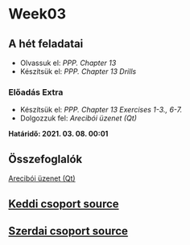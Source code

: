 # Week03

## A hét feladatai

* Olvassuk el: *PPP. Chapter 13*
* Készítsük el: *PPP. Chapter 13 Drills*

### Előadás Extra

* Készítsük el: *PPP. Chapter 13 Exercises 1-3., 6-7.*
* Dolgozzuk fel: *Arecibói üzenet (Qt)*

**Határidő: 2021. 03. 08. 00:01**

## Összefoglalók

[Arecibói üzenet (Qt)](./qt.md)

## [Keddi csoport source](../etc/week03/kedd.cpp)

## [Szerdai csoport source](../etc/week03/szerda.cpp)
